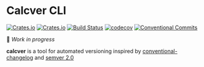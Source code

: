 # Calcver CLI

[![Crates.io](https://img.shields.io/crates/v/calcver.svg)](https://crates.io/crates/calcver)
[![Crates.io](https://img.shields.io/crates/d/calcver.svg)](https://crates.io/crates/calcver)
[![Build Status](https://travis-ci.org/easy-semver/calcver-cli.svg?branch=master)](https://travis-ci.org/easy-semver/calcver-cli)
[![codecov](https://codecov.io/gh/easy-semver/calcver-cli/branch/master/graph/badge.svg)](https://codecov.io/gh/easy-semver/calcver-cli)
[![Conventional Commits](https://img.shields.io/badge/Conventional%20Commits-1.0.0-yellow.svg)](https://conventionalcommits.org)

:poop: *Work in progress*

**calcver** is a tool for automated versioning inspired by [conventional-changelog](https://github.com/conventional-changelog) and [semver 2.0](https://semver.org/)


